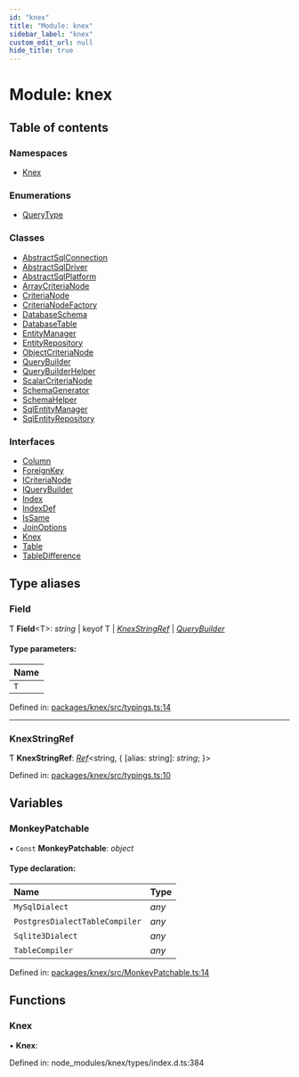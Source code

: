 ```yaml
---
id: "knex"
title: "Module: knex"
sidebar_label: "knex"
custom_edit_url: null
hide_title: true
---
```


# Module: knex

## Table of contents

### Namespaces

- [Knex](knex.knex-1.md)

### Enumerations

- [QueryType](../enums/knex.querytype.md)

### Classes

- [AbstractSqlConnection](../classes/knex.abstractsqlconnection.md)
- [AbstractSqlDriver](../classes/knex.abstractsqldriver.md)
- [AbstractSqlPlatform](../classes/knex.abstractsqlplatform.md)
- [ArrayCriteriaNode](../classes/knex.arraycriterianode.md)
- [CriteriaNode](../classes/knex.criterianode.md)
- [CriteriaNodeFactory](../classes/knex.criterianodefactory.md)
- [DatabaseSchema](../classes/knex.databaseschema.md)
- [DatabaseTable](../classes/knex.databasetable.md)
- [EntityManager](../classes/knex.entitymanager.md)
- [EntityRepository](../classes/knex.entityrepository.md)
- [ObjectCriteriaNode](../classes/knex.objectcriterianode.md)
- [QueryBuilder](../classes/knex.querybuilder.md)
- [QueryBuilderHelper](../classes/knex.querybuilderhelper.md)
- [ScalarCriteriaNode](../classes/knex.scalarcriterianode.md)
- [SchemaGenerator](../classes/knex.schemagenerator.md)
- [SchemaHelper](../classes/knex.schemahelper.md)
- [SqlEntityManager](../classes/knex.sqlentitymanager.md)
- [SqlEntityRepository](../classes/knex.sqlentityrepository.md)

### Interfaces

- [Column](../interfaces/knex.column.md)
- [ForeignKey](../interfaces/knex.foreignkey.md)
- [ICriteriaNode](../interfaces/knex.icriterianode.md)
- [IQueryBuilder](../interfaces/knex.iquerybuilder.md)
- [Index](../interfaces/knex.index.md)
- [IndexDef](../interfaces/knex.indexdef.md)
- [IsSame](../interfaces/knex.issame.md)
- [JoinOptions](../interfaces/knex.joinoptions.md)
- [Knex](../interfaces/knex.knex-2.md)
- [Table](../interfaces/knex.table.md)
- [TableDifference](../interfaces/knex.tabledifference.md)

## Type aliases

### Field

Ƭ **Field**<T\>: *string* \| keyof T \| [*KnexStringRef*](knex.md#knexstringref) \| [*QueryBuilder*](../classes/knex.knex-1.querybuilder.md)

#### Type parameters:

Name |
:------ |
`T` |

Defined in: [packages/knex/src/typings.ts:14](https://github.com/mikro-orm/mikro-orm/blob/bcf1a0899b/packages/knex/src/typings.ts#L14)

___

### KnexStringRef

Ƭ **KnexStringRef**: [*Ref*](../interfaces/knex.knex-1.ref.md)<string, { [alias: string]: *string*;  }\>

Defined in: [packages/knex/src/typings.ts:10](https://github.com/mikro-orm/mikro-orm/blob/bcf1a0899b/packages/knex/src/typings.ts#L10)

## Variables

### MonkeyPatchable

• `Const` **MonkeyPatchable**: *object*

#### Type declaration:

Name | Type |
:------ | :------ |
`MySqlDialect` | *any* |
`PostgresDialectTableCompiler` | *any* |
`Sqlite3Dialect` | *any* |
`TableCompiler` | *any* |

Defined in: [packages/knex/src/MonkeyPatchable.ts:14](https://github.com/mikro-orm/mikro-orm/blob/bcf1a0899b/packages/knex/src/MonkeyPatchable.ts#L14)

## Functions

### Knex

• **Knex**: 

Defined in: node_modules/knex/types/index.d.ts:384
